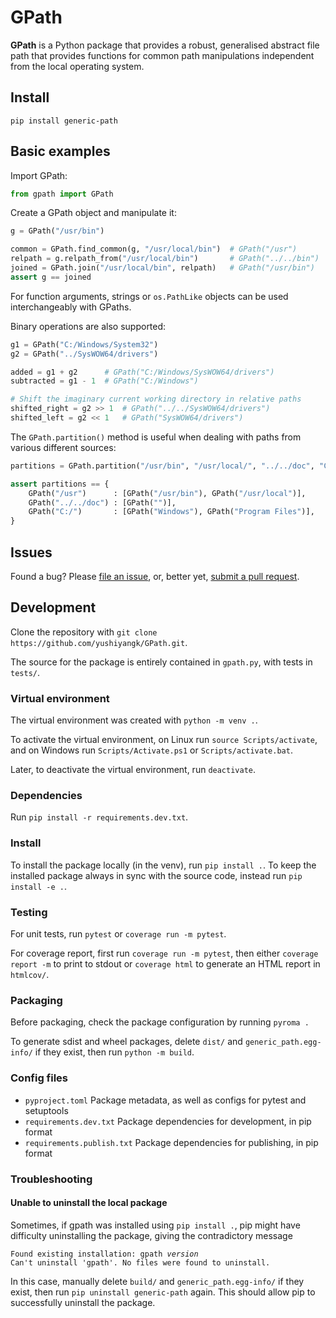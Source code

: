 # GPath

**GPath** is a Python package that provides a robust, generalised abstract file path that provides functions for common path manipulations independent from the local operating system.

## Install

```
pip install generic-path
```

## Basic examples

Import GPath:
```python
from gpath import GPath
```

Create a GPath object and manipulate it:
```python
g = GPath("/usr/bin")

common = GPath.find_common(g, "/usr/local/bin")  # GPath("/usr")
relpath = g.relpath_from("/usr/local/bin")       # GPath("../../bin")
joined = GPath.join("/usr/local/bin", relpath)   # GPath("/usr/bin")
assert g == joined
```

For function arguments, strings or `os.PathLike` objects can be used interchangeably with GPaths.

Binary operations are also supported:
```python
g1 = GPath("C:/Windows/System32")
g2 = GPath("../SysWOW64/drivers")

added = g1 + g2      # GPath("C:/Windows/SysWOW64/drivers")
subtracted = g1 - 1  # GPath("C:/Windows")

# Shift the imaginary current working directory in relative paths
shifted_right = g2 >> 1  # GPath("../../SysWOW64/drivers")
shifted_left = g2 << 1   # GPath("SysWOW64/drivers")
```

The `GPath.partition()` method is useful when dealing with paths from various different sources:
```python
partitions = GPath.partition("/usr/bin", "/usr/local/", "../../doc", "C:/Windows", "C:/Program Files")

assert partitions == {
	GPath("/usr")      : [GPath("/usr/bin"), GPath("/usr/local")],
	GPath("../../doc") : [GPath("")],
	GPath("C:/")       : [GPath("Windows"), GPath("Program Files")],
}
```

## Issues

Found a bug? Please [file an issue](https://github.com/yushiyangk/GPath/issues), or, better yet, [submit a pull request](https://github.com/yushiyangk/GPath/pulls).

## Development

Clone the repository with `git clone https://github.com/yushiyangk/GPath.git`.

The source for the package is entirely contained in `gpath.py`, with tests in `tests/`.

### Virtual environment

The virtual environment was created with `python -m venv .`.

To activate the virtual environment, on Linux run `source Scripts/activate`, and on Windows run `Scripts/Activate.ps1` or `Scripts/activate.bat`.

Later, to deactivate the virtual environment, run `deactivate`.

### Dependencies

Run `pip install -r requirements.dev.txt`.

### Install

To install the package locally (in the venv), run `pip install .`. To keep the installed package always in sync with the source code, instead run `pip install -e .`.

### Testing

For unit tests, run `pytest` or `coverage run -m pytest`.

For coverage report, first run `coverage run -m pytest`, then either `coverage report -m` to print to stdout or `coverage html` to generate an HTML report in `htmlcov/`.

### Packaging

Before packaging, check the package configuration by running `pyroma .`

To generate sdist and wheel packages, delete `dist/` and `generic_path.egg-info/` if they exist, then run `python -m build`.

### Config files

- `pyproject.toml` Package metadata, as well as configs for pytest and setuptools
- `requirements.dev.txt` Package dependencies for development, in pip format
- `requirements.publish.txt` Package dependencies for publishing, in pip format

### Troubleshooting

#### Unable to uninstall the local package

Sometimes, if gpath was installed using `pip install .`, pip might have difficulty uninstalling the package, giving the contradictory message
<pre><code>Found existing installation: gpath <var>version</var>
Can't uninstall 'gpath'. No files were found to uninstall.</code></pre>

In this case, manually delete `build/` and `generic_path.egg-info/` if they exist, then run `pip uninstall generic-path` again. This should allow pip to successfully uninstall the package.
